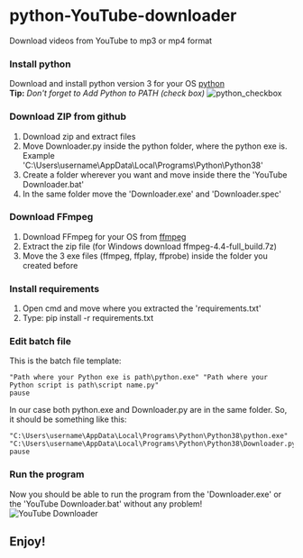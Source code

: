 # python-YouTube-downloader
 Download videos from YouTube to mp3 or mp4 format
 
### Install python
 Download and install python version 3 for your OS [python](https://www.python.org/downloads/)  
 **Tip:** *Don't forget to Add Python to PATH (check box)* 
 ![python_checkbox](https://user-images.githubusercontent.com/57621362/119864319-30e4e580-bf23-11eb-8c85-87fb428b5b32.jpg)
 
### Download ZIP from github
 1. Download zip and extract files
 2. Move Downloader.py inside the python folder, where the python exe is.  Example 'C:\Users\username\AppData\Local\Programs\Python\Python38'
 3. Create a folder wherever you want and move inside there the 'YouTube Downloader.bat'
 4. In the same folder move the 'Downloader.exe' and 'Downloader.spec'
 
### Download FFmpeg
 1. Download FFmpeg for your OS from [ffmpeg](https://ffmpeg.org/download.html)  
 2. Extract the zip file (for Windows download ffmpeg-4.4-full_build.7z)  
 3. Move the 3 exe files (ffmpeg, ffplay, ffprobe) inside the folder you created before
 
### Install requirements
 1. Open cmd and move where you extracted the 'requirements.txt'
 2. Type: pip install -r requirements.txt
 
### Edit batch file
 This is the batch file template:
 ```
 "Path where your Python exe is path\python.exe" "Path where your Python script is path\script name.py"
 pause
 ```
 In our case both python.exe and Downloader.py are in the same folder.
 So, it should be something like this:
 ```
 "C:\Users\username\AppData\Local\Programs\Python\Python38\python.exe" "C:\Users\username\AppData\Local\Programs\Python\Python38\Downloader.py"
 pause
 ```
 
### Run the program
 Now you should be able to run the program from the 'Downloader.exe' or the 'YouTube Downloader.bat' without any problem!  
 ![YouTube Downloader](https://user-images.githubusercontent.com/57621362/124270473-eb7c8f00-db44-11eb-99ea-de8bd9a7335b.jpg)
 
 
## Enjoy!
